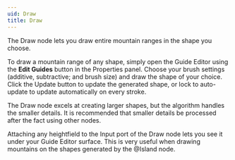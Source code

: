 ```yaml
---
uid: Draw
title: Draw
---
```


The Draw node lets you draw entire mountain ranges in the shape you choose.

To draw a mountain range of any shape, simply open the Guide Editor using the **Edit Guides** button in the Properties panel. Choose your brush settings (additive, subtractive; and brush size) and draw the shape of your choice. Click the Update button to update the generated shape, or lock to auto-update to update automatically on every stroke.

The Draw node excels at creating larger shapes, but the algorithm handles the smaller details. It is recommended that smaller details be processed after the fact using other nodes.

Attaching any heightfield to the Input port of the Draw node lets you see it under your Guide Editor surface. This is very useful when drawing mountains on the shapes generated by the @Island node.
